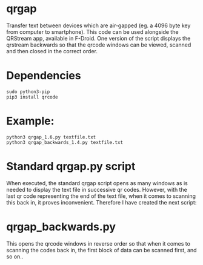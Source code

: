 qrgap
=====
Transfer text between devices which are air-gapped (eg. a 4096 byte key from computer to smartphone). This code can be used alongside the QRStream app, available in F-Droid. One version of the script displays the qrstream backwards so that the qrcode windows can be viewed, scanned and then closed in the correct order. 

Dependencies
============
```
sudo python3-pip
pip3 install qrcode
```

Example:
========
```
python3 qrgap_1.6.py textfile.txt
python3 qrgap_backwards_1.4.py textfile.txt
```

Standard qrgap.py script
========================
When executed, the standard qrgap script opens as many windows as is needed to display the text file in successive qr codes. However, with the last qr code representing the end of the text file, when it comes to scanning this back in, it proves inconvenient. Therefore I have created the next script:

qrgap_backwards.py
==================
This opens the qrcode windows in reverse order so that when it comes to scanning the codes back in, the first block of data can be scanned first, and so on..
